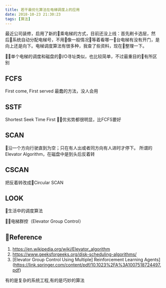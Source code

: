 ```yaml
---
title: 若干最优化算法在电梯调度上的应用
date: 2018-10-23 21:30:23
tags: [算法]
---
```


最近公司装修，启用了新的乘电梯的方式，目前还没上线：首先刷卡选层，然后系统自动分配电梯号，不用像一般情况等着看哪一台电梯有没有开门，是向上还是向下。电梯调度算法有很多种，我查了些资料，现在整理一下。

<!-- more -->
单个电梯的调度和磁盘的I/O寻址类似，也比较简单，不过最重目的有所区别
## FCFS
First come, First served
最蠢的方法，没人会用

## SSTF
Shortest Seek Time First
优劣势都很明显，比FCFS要好

## SCAN
沿一个方向行驶直到为空；只在有人出或者同方向有人进时才停下。
所谓的Elevator Algorithm，在磁盘中是到头后反着转

## CSCAN
把反着转改成Circular SCAN

## LOOK
生活中的调度算法

电梯群控（Elevator Group Control）


## Reference

1. <https://en.wikipedia.org/wiki/Elevator_algorithm>
2. <https://www.geeksforgeeks.org/disk-scheduling-algorithms/>
3. [Elevator Group Control Using Multiple]
Reinforcement Learning Agents](https://link.springer.com/content/pdf/10.1023%2FA%3A1007518724497.pdf)

有的是复杂的系统工程,有的是巧妙的算法

